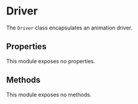 # Driver

The `Driver` class encapsulates an animation driver.

## Properties

This module exposes no properties.

## Methods

This module exposes no methods.

